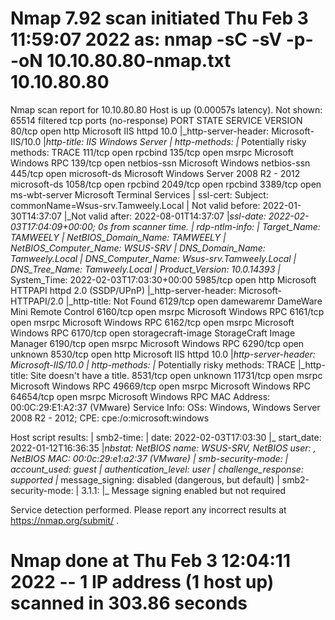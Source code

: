 # Nmap 7.92 scan initiated Thu Feb  3 11:59:07 2022 as: nmap -sC -sV -p- -oN 10.10.80.80-nmap.txt 10.10.80.80
Nmap scan report for 10.10.80.80
Host is up (0.00057s latency).
Not shown: 65514 filtered tcp ports (no-response)
PORT      STATE SERVICE            VERSION
80/tcp    open  http               Microsoft IIS httpd 10.0
|_http-server-header: Microsoft-IIS/10.0
|_http-title: IIS Windows Server
| http-methods: 
|_  Potentially risky methods: TRACE
111/tcp   open  rpcbind
135/tcp   open  msrpc              Microsoft Windows RPC
139/tcp   open  netbios-ssn        Microsoft Windows netbios-ssn
445/tcp   open  microsoft-ds       Microsoft Windows Server 2008 R2 - 2012 microsoft-ds
1058/tcp  open  rpcbind
2049/tcp  open  rpcbind
3389/tcp  open  ms-wbt-server      Microsoft Terminal Services
| ssl-cert: Subject: commonName=Wsus-srv.Tamweely.Local
| Not valid before: 2022-01-30T14:37:07
|_Not valid after:  2022-08-01T14:37:07
|_ssl-date: 2022-02-03T17:04:09+00:00; 0s from scanner time.
| rdp-ntlm-info: 
|   Target_Name: TAMWEELY
|   NetBIOS_Domain_Name: TAMWEELY
|   NetBIOS_Computer_Name: WSUS-SRV
|   DNS_Domain_Name: Tamweely.Local
|   DNS_Computer_Name: Wsus-srv.Tamweely.Local
|   DNS_Tree_Name: Tamweely.Local
|   Product_Version: 10.0.14393
|_  System_Time: 2022-02-03T17:03:30+00:00
5985/tcp  open  http               Microsoft HTTPAPI httpd 2.0 (SSDP/UPnP)
|_http-server-header: Microsoft-HTTPAPI/2.0
|_http-title: Not Found
6129/tcp  open  damewaremr         DameWare Mini Remote Control
6160/tcp  open  msrpc              Microsoft Windows RPC
6161/tcp  open  msrpc              Microsoft Windows RPC
6162/tcp  open  msrpc              Microsoft Windows RPC
6170/tcp  open  storagecraft-image StorageCraft Image Manager
6190/tcp  open  msrpc              Microsoft Windows RPC
6290/tcp  open  unknown
8530/tcp  open  http               Microsoft IIS httpd 10.0
|_http-server-header: Microsoft-IIS/10.0
| http-methods: 
|_  Potentially risky methods: TRACE
|_http-title: Site doesn't have a title.
8531/tcp  open  unknown
11731/tcp open  msrpc              Microsoft Windows RPC
49669/tcp open  msrpc              Microsoft Windows RPC
64654/tcp open  msrpc              Microsoft Windows RPC
MAC Address: 00:0C:29:E1:A2:37 (VMware)
Service Info: OSs: Windows, Windows Server 2008 R2 - 2012; CPE: cpe:/o:microsoft:windows

Host script results:
| smb2-time: 
|   date: 2022-02-03T17:03:30
|_  start_date: 2022-01-12T16:36:35
|_nbstat: NetBIOS name: WSUS-SRV, NetBIOS user: <unknown>, NetBIOS MAC: 00:0c:29:e1:a2:37 (VMware)
| smb-security-mode: 
|   account_used: guest
|   authentication_level: user
|   challenge_response: supported
|_  message_signing: disabled (dangerous, but default)
| smb2-security-mode: 
|   3.1.1: 
|_    Message signing enabled but not required

Service detection performed. Please report any incorrect results at https://nmap.org/submit/ .
# Nmap done at Thu Feb  3 12:04:11 2022 -- 1 IP address (1 host up) scanned in 303.86 seconds
